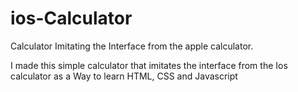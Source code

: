 # ios-Calculator
Calculator Imitating the Interface from the apple calculator.

I made this simple calculator that imitates the interface from the Ios calculator as a Way to learn HTML, CSS and Javascript

